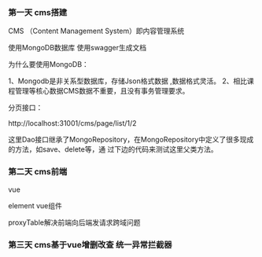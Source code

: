 ### 第一天 cms搭建

CMS （Content Management System）即内容管理系统 

使用MongoDB数据库 使用swagger生成文档

为什么要使用MongoDB：

1、Mongodb是非关系型数据库，存储Json格式数据 ,数据格式灵活。
2、相比课程管理等核心数据CMS数据不重要，且没有事务管理要求。



分页接口：

http://localhost:31001/cms/page/list/1/2



这里Dao接口继承了MongoRepository，在MongoRepository中定义了很多现成的方法，如save、delete等，通
过下边的代码来测试这里父类方法。



### 第二天 cms前端

vue

element vue组件

proxyTable解决前端向后端发请求跨域问题

### 第三天 cms基于vue增删改查 统一异常拦截器